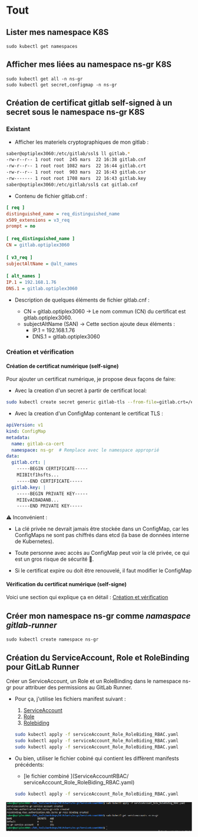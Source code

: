 # Tout
## Lister mes namespace K8S
```
sudo kubectl get namespaces
```
## Afficher mes liées au namespace ns-gr K8S
```
sudo kubectl get all -n ns-gr
sudo kubectl get secret,configmap -n ns-gr

```
## Création de certificat gitlab self-signed à un secret sous le namespace ns-gr K8S
### Existant
* Afficher les materiels cryptographiques de mon gitlab :
```sh
saber@optiplex3060:/etc/gitlab/ssl$ ll gitlab.*
-rw-r--r-- 1 root root  245 mars  22 16:38 gitlab.cnf
-rw-r--r-- 1 root root 1082 mars  22 16:44 gitlab.crt
-rw-r--r-- 1 root root  903 mars  22 16:43 gitlab.csr
-rw------- 1 root root 1708 mars  22 16:43 gitlab.key
saber@optiplex3060:/etc/gitlab/ssl$ cat gitlab.cnf
```
* Contenu de fichier gitlab.cnf :
```ini
[ req ]
distinguished_name = req_distinguished_name
x509_extensions = v3_req
prompt = no

[ req_distinguished_name ]
CN = gitlab.optiplex3060

[ v3_req ]
subjectAltName = @alt_names

[ alt_names ]
IP.1 = 192.168.1.76
DNS.1 = gitlab.optiplex3060

```
* Description de quelques éléments de fichier gitlab.cnf :

  * CN = gitlab.optiplex3060 → Le nom commun (CN) du certificat est gitlab.optiplex3060.
  * subjectAltName (SAN) → Cette section ajoute deux éléments :
      * IP.1 = 192.168.1.76
      * DNS.1 = gitlab.optiplex3060
### Création et vérification
#### Création de certificat numérique (self-signe)
Pour ajouter un certificat numérique, je propose deux façons de faire:
* Avec la creation d'un secret à partir de certificat local:
```sh
sudo kubectl create secret generic gitlab-tls --from-file=gitlab.crt=/etc/gitlab/ssl/gitlab.crt -n ns-gr

```
* Avec la creation d'un ConfigMap  contenant le certificat TLS :
```yml 
apiVersion: v1
kind: ConfigMap
metadata:
  name: gitlab-ca-cert
  namespace: ns-gr  # Remplace avec le namespace approprié
data:
  gitlab.crt: |
    -----BEGIN CERTIFICATE-----
    MIIBItf1hsfts...
    -----END CERTIFICATE-----
  gitlab.key: |
    -----BEGIN PRIVATE KEY-----
    MIIEvAIBADANB...
    -----END PRIVATE KEY-----

```
⚠️ Inconvénient :
* La clé privée ne devrait jamais être stockée dans un ConfigMap, car les ConfigMaps ne sont pas chiffrés dans etcd (la base de données interne de Kubernetes).

* Toute personne avec accès au ConfigMap peut voir la clé privée, ce qui est un gros risque de sécurité 🚨.
* Si le certificat expire ou doit être renouvelé, il faut modifier le ConfigMap

#### Vérification du certificat numérique (self-signe)
Voici une section qui explique ça en détail : [Création et vérification](Secrets/debug-test/debug-test.md)

## Créer mon namespace ns-gr comme *namaspace gitlab-runner*
```
sudo kubectl create namespace ns-gr
```
## Création du ServiceAccount, Role et RoleBinding pour GitLab Runner
Créer un ServiceAccount, un Role et un RoleBinding dans le namespace ns-gr pour attribuer des permissions au GitLab Runner.
  * Pour ça, j'utilise les fichiers manifest suivant :
    1. [ServiceAccount](ServiceAccountRBAC/a_service-account.yaml) 
    2. [Role ](ServiceAccountRBAC/b_role.yaml) 
    3. [Rolebiding](ServiceAccountRBAC/c_role-biding.yaml) 
    ```bash
    sudo kubectl apply -f serviceAccount_Role_RoleBiding_RBAC.yaml
    sudo kubectl apply -f serviceAccount_Role_RoleBiding_RBAC.yaml
    sudo kubectl apply -f serviceAccount_Role_RoleBiding_RBAC.yaml
    ```

  * Ou bien, utiliser le fichier cobiné qui contient les diffèrent manifests précédents:
    * [le fichier combiné ](ServiceAccountRBAC/ serviceAccount_Role_RoleBiding_RBAC.yaml)

    ```bash
    sudo kubectl apply -f serviceAccount_Role_RoleBiding_RBAC.yaml
    ```
![Description de l'image](assets/image1.png)
